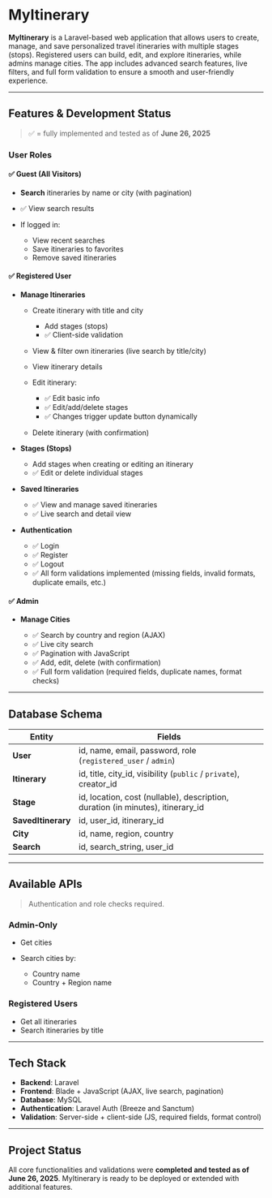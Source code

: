 # MyItinerary

**MyItinerary** is a Laravel-based web application that allows users to create, manage, and save personalized travel itineraries with multiple stages (stops). Registered users can build, edit, and explore itineraries, while admins manage cities. The app includes advanced search features, live filters, and full form validation to ensure a smooth and user-friendly experience.

---

## Features & Development Status

> ✅ = fully implemented and tested as of **June 26, 2025**

### User Roles

#### ✅ Guest (All Visitors)

* **Search** itineraries by name or city (with pagination)
* ✅ View search results
* If logged in:

  * View recent searches
  * Save itineraries to favorites
  * Remove saved itineraries

#### ✅ Registered User

* **Manage Itineraries**

  * Create itinerary with title and city

    * Add stages (stops)
    * ✅ Client-side validation
  * View & filter own itineraries (live search by title/city)
  * View itinerary details
  * Edit itinerary:

    * ✅ Edit basic info
    * ✅ Edit/add/delete stages
    * ✅ Changes trigger update button dynamically
  * Delete itinerary (with confirmation)
* **Stages (Stops)**

  * Add stages when creating or editing an itinerary
  * ✅ Edit or delete individual stages
* **Saved Itineraries**

  * ✅ View and manage saved itineraries
  * ✅ Live search and detail view
* **Authentication**

  * ✅ Login
  * ✅ Register
  * ✅ Logout
  * ✅ All form validations implemented (missing fields, invalid formats, duplicate emails, etc.)

#### ✅ Admin

* **Manage Cities**

  * ✅ Search by country and region (AJAX)
  * ✅ Live city search
  * ✅ Pagination with JavaScript
  * ✅ Add, edit, delete (with confirmation)
  * ✅ Full form validation (required fields, duplicate names, format checks)

---

## Database Schema

| Entity             | Fields                                                                           |
| ------------------ | -------------------------------------------------------------------------------- |
| **User**           | id, name, email, password, role (`registered_user` / `admin`)                    |
| **Itinerary**      | id, title, city\_id, visibility (`public` / `private`), creator\_id              |
| **Stage**          | id, location, cost (nullable), description, duration (in minutes), itinerary\_id |
| **SavedItinerary** | id, user\_id, itinerary\_id                                                      |
| **City**           | id, name, region, country                                                        |
| **Search**         | id, search\_string, user\_id                                                     |

---

## Available APIs

> Authentication and role checks required.

### Admin-Only

* Get cities
* Search cities by:

  * Country name
  * Country + Region name

### Registered Users

* Get all itineraries
* Search itineraries by title

---

## Tech Stack

* **Backend**: Laravel
* **Frontend**: Blade + JavaScript (AJAX, live search, pagination)
* **Database**: MySQL
* **Authentication**: Laravel Auth (Breeze and Sanctum)
* **Validation**: Server-side + client-side (JS, required fields, format control)

---

## Project Status

All core functionalities and validations were **completed and tested as of June 26, 2025**.
MyItinerary is ready to be deployed or extended with additional features.